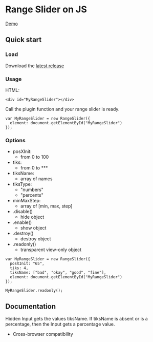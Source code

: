 # Range Slider on JS

[Demo](Http://val-alt.github.io/range.slider)

## Quick start

### Load
Download the [latest release](Http://github.com/Val-alt/range.slider/tree/master/dist/)

### Usage
HTML:
```
<div id="MyRangeSlider"></div>
```

Call the plugin function and your range slider is ready.

```
var MyRangeSlider = new RangeSlider({
  element: document.getElementById("MyRangeSlider")
});
```

### Options
- posXInit:
    - from 0 to 100
- tiks:
    - from 0 to ***
- tiksName:
    - array of names
- tiksType:
    - "numbers"
    - "percents"   
- minMaxStep:
    - array of [min, max, step]
- .disable()
    - hide object
- .enable()
    - show object
- .destroy()
    - destroy object
- .readonly()
    - transparent view-only object
```
var MyRangeSlider = new RangeSlider({
  posXInit: "65",
  tiks: 4,
  tiksName: ["bad", "okay", "good", "fine"],
  element: document.getElementById("MyRangeSlider")
});

MyRangeSlider.readonly();
```

## Documentation

Hidden Input gets the values ​​tiksName. If tiksName is absent or is a percentage, then the Input gets a percentage value.

* Сross-browser compatibility